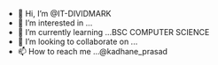 - 👋 Hi, I’m @IT-DIVIDMARK
- 👀 I’m interested in ...
- 🌱 I’m currently learning ...BSC COMPUTER SCIENCE
- 💞️ I’m looking to collaborate on ...
- 📫 How to reach me ...@kadhane_prasad

<!---
IT-DIVIDMARK/IT-DIVIDMARK is a ✨ special ✨ repository because its `README.md` (this file) appears on your GitHub profile.
You can click the Preview link to take a look at your changes.
--->
